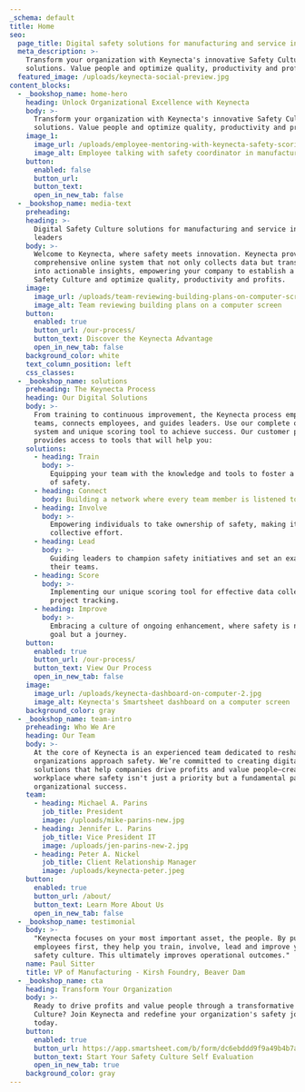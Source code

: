 ```yaml
---
_schema: default
title: Home
seo:
  page_title: Digital safety solutions for manufacturing and service industries
  meta_description: >-
    Transform your organization with Keynecta's innovative Safety Culture
    solutions. Value people and optimize quality, productivity and profits.
  featured_image: /uploads/keynecta-social-preview.jpg
content_blocks:
  - _bookshop_name: home-hero
    heading: Unlock Organizational Excellence with Keynecta
    body: >-
      Transform your organization with Keynecta's innovative Safety Culture
      solutions. Value people and optimize quality, productivity and profits.
    image_1:
      image_url: /uploads/employee-mentoring-with-keynecta-safety-scoring-data-3.jpg
      image_alt: Employee talking with safety coordinator in manufacturing plant
    button:
      enabled: false
      button_url:
      button_text:
      open_in_new_tab: false
  - _bookshop_name: media-text
    preheading:
    heading: >-
      Digital Safety Culture solutions for manufacturing and service industry
      leaders
    body: >-
      Welcome to Keynecta, where safety meets innovation. Keynecta provides a
      comprehensive online system that not only collects data but transforms it
      into actionable insights, empowering your company to establish a robust
      Safety Culture and optimize quality, productivity and profits.
    image:
      image_url: /uploads/team-reviewing-building-plans-on-computer-screen.jpg
      image_alt: Team reviewing building plans on a computer screen
    button:
      enabled: true
      button_url: /our-process/
      button_text: Discover the Keynecta Advantage
      open_in_new_tab: false
    background_color: white
    text_column_position: left
    css_classes:
  - _bookshop_name: solutions
    preheading: The Keynecta Process
    heading: Our Digital Solutions
    body: >-
      From training to continuous improvement, the Keynecta process empowers
      teams, connects employees, and guides leaders. Use our complete online
      system and unique scoring tool to achieve success. Our customer portal
      provides access to tools that will help you:
    solutions:
      - heading: Train
        body: >-
          Equipping your team with the knowledge and tools to foster a culture
          of safety.
      - heading: Connect
        body: Building a network where every team member is listened to and valued.
      - heading: Involve
        body: >-
          Empowering individuals to take ownership of safety, making it a
          collective effort.
      - heading: Lead
        body: >-
          Guiding leaders to champion safety initiatives and set an example for
          their teams.
      - heading: Score
        body: >-
          Implementing our unique scoring tool for effective data collection and
          project tracking.
      - heading: Improve
        body: >-
          Embracing a culture of ongoing enhancement, where safety is not just a
          goal but a journey.
    button:
      enabled: true
      button_url: /our-process/
      button_text: View Our Process
      open_in_new_tab: false
    image:
      image_url: /uploads/keynecta-dashboard-on-computer-2.jpg
      image_alt: Keynecta's Smartsheet dashboard on a computer screen
    background_color: gray
  - _bookshop_name: team-intro
    preheading: Who We Are
    heading: Our Team
    body: >-
      At the core of Keynecta is an experienced team dedicated to reshaping how
      organizations approach safety. We’re committed to creating digital
      solutions that help companies drive profits and value people—creating a
      workplace where safety isn't just a priority but a fundamental part of
      organizational success.
    team:
      - heading: Michael A. Parins
        job_title: President
        image: /uploads/mike-parins-new.jpg
      - heading: Jennifer L. Parins
        job_title: Vice President IT
        image: /uploads/jen-parins-new-2.jpg
      - heading: Peter A. Nickel
        job_title: Client Relationship Manager
        image: /uploads/keynecta-peter.jpeg
    button:
      enabled: true
      button_url: /about/
      button_text: Learn More About Us
      open_in_new_tab: false
  - _bookshop_name: testimonial
    body: >-
      "Keynecta focuses on your most important asset, the people. By putting
      employees first, they help you train, involve, lead and improve your
      safety culture. This ultimately improves operational outcomes."
    name: Paul Sitter
    title: VP of Manufacturing - Kirsh Foundry, Beaver Dam
  - _bookshop_name: cta
    heading: Transform Your Organization
    body: >-
      Ready to drive profits and value people through a transformative Safety
      Culture? Join Keynecta and redefine your organization's safety journey
      today.
    button:
      enabled: true
      button_url: https://app.smartsheet.com/b/form/dc6ebddd9f9a49b4b7a87e7d705fa150
      button_text: Start Your Safety Culture Self Evaluation
      open_in_new_tab: true
    background_color: gray
---
```

